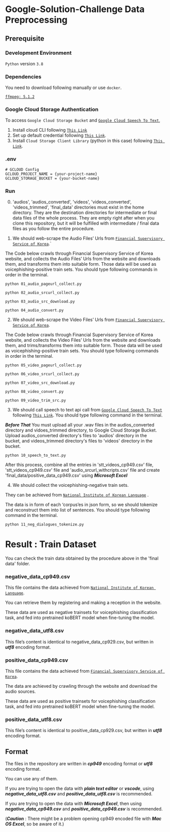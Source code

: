 # Google-Solution-Challenge Data Preprocessing

## Prerequisite

### Development Environment

`Python` version `3.8`

### Dependencies

You need to download following manually or use `docker`.

[`ffmpeg: 5.1.2`](https://ffmpeg.org/download.html)

### Google Cloud Storage Authentication

To access `Google Cloud Storage Bucket` and  [`Google Cloud Speech To Text`](https://cloud.google.com/speech-to-text/docs/libraries?hl=ko), 

1. Install cloud CLI following  [`This Link`](https://cloud.google.com/sdk/docs/install)
2. Set up default credential following [`This Link`](https://cloud.google.com/docs/authentication/provide-credentials-adc).
3. Install `Cloud Storage Client Library` (python in this case) following  [`This Link`](https://cloud.google.com/storage/docs/reference/libraries#python).

### .env

```
# GCLOUD Config
GCLOUD_PROJECT_NAME = {your-project-name}
GCLOUD_STORAGE_BUCKET = {your-bucket-name}
```

### Run
0. 'audios', 'audios_converted', 'videos', 'videos_converted', 'videos_trimmed', 'final_data' directories must exist in the home directory.
They are the destination directories for intermediate or final data files of the whole process.
They are empty right after when you clone this repository, but it will be fulfilled with intermediate / final data files as you follow the entire procedure.

1. We should web-scrape the Audio Files’ Urls from  [`Financial Supervisory Service of Korea`](https://www.fss.or.kr/fss/bbs/B0000207/list.do?menuNo=200691).`

The Code below crawls through Financial Supervisory Service of Korea website, and collects the Audio Files’ Urls from the website and downloads them, and transforms them into suitable form. Those data will be used as voicephishing-positive train sets.
You should type following commands in order in the terminal.

```
python 01_audio_pageurl_collect.py
```
```
python 02_audio_srcurl_collect.py
```
```
python 03_audio_src_download.py
```
```
python 04_audio_convert.py
```

2. We should web-scrape the Video Files’ Urls from  [`Financial Supervisory Service of Korea`](https://www.fss.or.kr/fss/bbs/B0000207/list.do?menuNo=200691).

The Code below crawls through Financial Supervisory Service of Korea website, and collects the Video Files’ Urls from the website and downloads them, and trims/transforms them into suitable form. Those data will be used as voicephishing-positive train sets.
You should type following commands in order in the terminal.

```
python 05_video_pageurl_collect.py
```
```
python 06_video_srcurl_collect.py
```
```
python 07_video_src_download.py
```
```
python 08_video_convert.py
```
```
python 09_video_trim_src.py
```

3. We should call speech to text api call from  [`Google Cloud Speech To Text`](https://cloud.google.com/speech-to-text/docs/libraries?hl=ko) following  [`This Link`](https://cloud.google.com/speech-to-text/docs/reference/rest/v1/speech/longrunningrecognize).
You should type following command in the terminal.

***Before That*** You must upload all your .wav files in the audios_converted directory and vidoes_trimmed directory, to Google Cloud Storage Bucket.
Upload audios_converted directory's files to 'audios' directory in the bucket, and videos_trimmed directory's files to 'videos' directory in the bucket.

```
python 10_speech_to_text.py
```
After this process, combine all the entries in 'stt_videos_cp949.csv' file, 'stt_videos_cp949.csv' file and 'audio_srcurl_withcripts.csv' file and create 'final_data/positive_data_cp949.csv' using ***Microsoft Excel***

4. We should collect the voicephishing-negative train sets.

They can be achieved from [`National Institute of Korean Language`](https://corpus.korean.go.kr/request/reausetMain.do#none) .

The data is in form of each ‘corpus’es in json form, so we should tokenize and reconstruct them into list of sentences.
You should type following command in the terminal.

```
python 11_neg_dialogues_tokenize.py
```

# Result : Train Dataset

You can check the train data obtained by the procedure above in the 'final data' folder.

### negative_data_cp949.csv

This file contains the data achieved from [`National Institute of Korean Language`](https://corpus.korean.go.kr/request/reausetMain.do#none).

You can retrieve them by registering and making a reception in the website.

These data are used as negative trainsets for voicephishing classification task, and fed into pretrained koBERT model when fine-tuning the model.

### negative_data_utf8.csv

This file’s content is identical to negative_data_cp929.csv, but written in ***utf8*** encoding format.

### positive_data_cp949.csv

This file contains the data achieved from  [`Financial Supervisory Service of Korea`](https://www.fss.or.kr/fss/bbs/B0000207/list.do?menuNo=200691).

The data are achieved by crawling through the website and download the audio sources.

These data are used as positive trainsets for voicephishing classification task, and fed into pretrained koBERT model when fine-tuning the model.

### positive_data_utf8.csv

This file’s content is identical to positive_data_cp929.csv, but written in ***utf8*** encoding format.

## Format

The files in the repository are written in ***cp949*** encoding format or ***utf8*** encoding format.

You can use any of them.

If you are trying to open the data with ***plain text editor*** or ***vscode***, using ***negative_data_utf8.csv*** and ***positive_data_utf8.csv*** is recommended.

If you are trying to open the data with ***Microsoft Excel***, then using ***negative_data_cp949.csv*** and ***positive_data_cp949.csv*** is recommended.

(***Caution*** : There might be a problem opening cp949 encoded file with ***Mac OS Excel***, so be aware of it.)